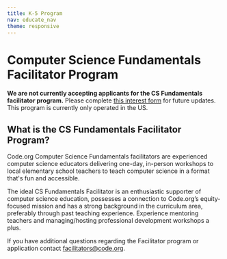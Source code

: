 ```yaml
---
title: K-5 Program
nav: educate_nav
theme: responsive
---
```

# Computer Science Fundamentals Facilitator Program

**We are not currently accepting applicants for the CS Fundamentals facilitator program.** Please complete [this interest form](https://goo.gl/forms/ovV2jE1cG3M6Rf4O2) for future updates. This program is currently only operated in the US.
## What is the CS Fundamentals Facilitator Program?
Code.org Computer Science Fundamentals facilitators are experienced computer science educators delivering one-day, in-person workshops to local elementary school teachers to teach computer science in a format that's fun and accessible.

The ideal CS Fundamentals Facilitator is an enthusiastic supporter of computer science education, possesses a connection to Code.org’s equity-focused mission and has a strong background in the curriculum area, preferably through past teaching experience. Experience mentoring teachers and managing/hosting professional development workshops a plus. 

If you have additional questions regarding the Facilitator program or application contact [facilitators@code.org](mailto:facilitators@code.org).
